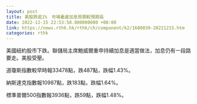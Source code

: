 ```yaml
---
layout: post
title: 美股跌逾1%　市場憂慮加息周期較預期長
date: 2022-12-15 22:53:58.000000000 +08:00
link: https://news.rthk.hk/rthk/ch/component/k2/1680039-20221215.htm
categories: rthk
---
```


美國紐約股市下跌。聯儲局主席鮑威爾重申持續加息是適當做法，加息仍有一段路要走。美股受壓。

道瓊斯指數較早時報33478點，跌487點，跌幅1.43%。

納斯達克指數報10987點，跌183點，跌幅1.64%。

標準普爾500指數報3936點，跌59點，跌幅1.48%。
